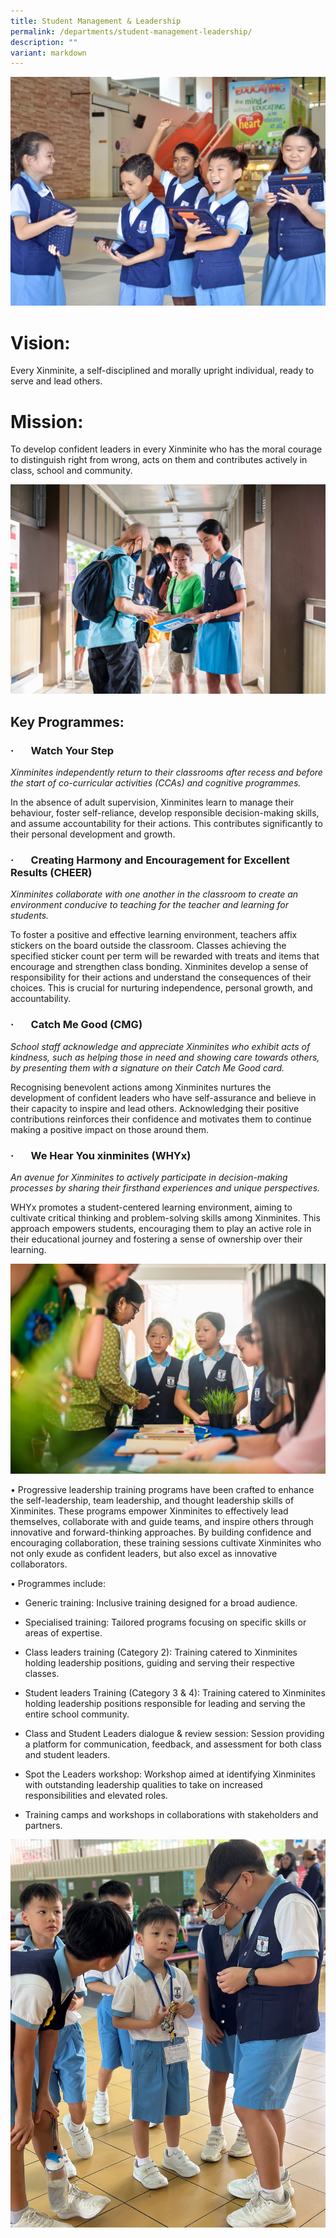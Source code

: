 ```yaml
---
title: Student Management & Leadership
permalink: /departments/student-management-leadership/
description: ""
variant: markdown
---
```

![](/images/Department%20Pics/sml%20dept%20s.jpg)

# Vision:

Every Xinminite, a self-disciplined and morally upright individual, ready to serve and lead others.

# Mission:

To develop confident leaders in every Xinminite who has the moral courage to distinguish right from wrong, acts on them and contributes actively in class, school and community.

![](/images/Xinmin_Recognition_Day_2023_63.jpg)

## Key Programmes:

### ·       **Watch Your Step**

_Xinminites independently return to their classrooms after recess and before the start of co-curricular activities (CCAs) and cognitive programmes._

In the absence of adult supervision, Xinminites learn to manage their behaviour, foster self-reliance, develop responsible decision-making skills, and assume accountability for their actions. This contributes significantly to their personal development and growth.

### ·       **Creating Harmony and Encouragement for Excellent Results (CHEER)**

_Xinminites collaborate with one another in the classroom to create an environment conducive to teaching for the teacher and learning for students._

To foster a positive and effective learning environment, teachers affix stickers on the board outside the classroom. Classes achieving the specified sticker count per term will be rewarded with treats and items that encourage and strengthen class bonding. Xinminites develop a sense of responsibility for their actions and understand the consequences of their choices. This is crucial for nurturing independence, personal growth, and accountability.

### ·       **Catch Me Good (CMG)**

_School staff acknowledge and appreciate Xinminites who exhibit acts of kindness, such as helping those in need and showing care towards others, by presenting them with a signature on their Catch Me Good card._

Recognising benevolent actions among Xinminites nurtures the development of confident leaders who have self-assurance and believe in their capacity to inspire and lead others. Acknowledging their positive contributions reinforces their confidence and motivates them to continue making a positive impact on those around them.

### ·       **We Hear You xinminites (WHYx)**

_An avenue for Xinminites to actively participate in decision-making processes by sharing their firsthand experiences and unique perspectives._

WHYx promotes a student-centered learning environment, aiming to cultivate critical thinking and problem-solving skills among Xinminites. This approach empowers students, encouraging them to play an active role in their educational journey and fostering a sense of ownership over their learning.

![](/images/Xinmin_Recognition_Day_2023_38.jpg)

•	Progressive leadership training programs have been crafted to enhance the self-leadership, team leadership, and thought leadership skills of Xinminites. These programs empower Xinminites to effectively lead themselves, collaborate with and guide teams, and inspire others through innovative and forward-thinking approaches. By building confidence and encouraging collaboration, these training sessions cultivate Xinminites who not only exude as confident leaders, but also excel as innovative collaborators.

•	Programmes include: 

-	Generic training: Inclusive training designed for a broad audience.

-	Specialised training: Tailored programs focusing on specific skills or areas of expertise.

-	Class leaders training (Category 2): Training catered to Xinminites holding leadership positions, guiding and serving their respective classes.  
-	Student leaders Training (Category 3 & 4): Training catered to Xinminites holding leadership positions responsible for leading and serving the entire school community.

-	Class and Student Leaders dialogue & review session: Session providing a platform for communication, feedback, and assessment for both class and student leaders.

-	Spot the Leaders workshop: Workshop aimed at identifying Xinminites with outstanding leadership qualities to take on increased responsibilities and elevated roles. 

-	Training camps and workshops in collaborations with stakeholders and partners.

![](/images/IMG_0563_Edited.jpg)